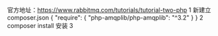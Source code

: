 官方地址：https://www.rabbitmq.com/tutorials/tutorial-two-php
1 新建立composer.json
{
    "require": {
        "php-amqplib/php-amqplib": "^3.2"
    }
}
2 composer install 安装
3 
